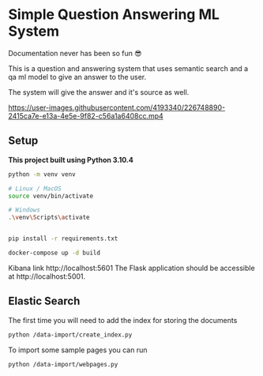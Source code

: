# Simple Question Answering ML System

Documentation never has been so fun 😎

This is a question and answering system that uses semantic search and a qa ml model
to give an answer to the user. 

The system will give the answer and it's source as well.

https://user-images.githubusercontent.com/4193340/226748890-2415ca7e-e13a-4e5e-9f82-c56a1a6408cc.mp4

## Setup

**This project built using Python 3.10.4**

```bash
python -m venv venv

# Linux / MacOS
source venv/bin/activate

# Windows
.\venv\Scripts\activate


pip install -r requirements.txt

```

```bash
docker-compose up -d build

```

Kibana link http://localhost:5601
The Flask application should be accessible at http://localhost:5001.

## Elastic Search
The first time you will need to add the index for storing the documents

```bash
python /data-import/create_index.py
```

To import some sample pages you can run

```bash
python /data-import/webpages.py
```
